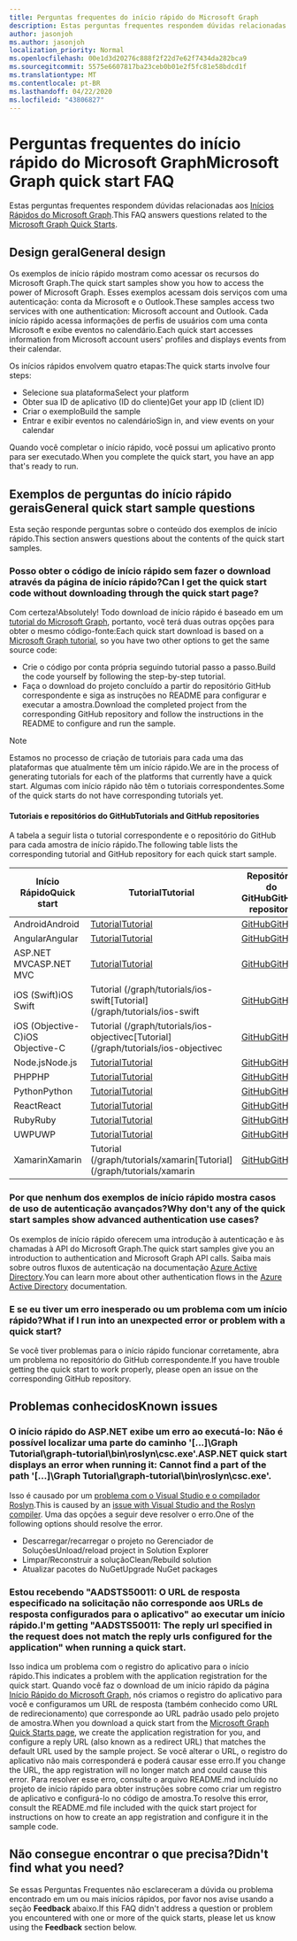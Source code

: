 ```yaml
---
title: Perguntas frequentes do início rápido do Microsoft Graph
description: Estas perguntas frequentes respondem dúvidas relacionadas aos Inícios Rápidos do Microsoft Graph.
author: jasonjoh
ms.author: jasonjoh
localization_priority: Normal
ms.openlocfilehash: 00e1d3d20276c888f2f22d7e62f7434da282bca9
ms.sourcegitcommit: 5575e6607817ba23ceb0b01e2f5fc81e58bdcd1f
ms.translationtype: MT
ms.contentlocale: pt-BR
ms.lasthandoff: 04/22/2020
ms.locfileid: "43806827"
---
```

# <a name="microsoft-graph-quick-start-faq"></a><span data-ttu-id="af67e-103">Perguntas frequentes do início rápido do Microsoft Graph</span><span class="sxs-lookup"><span data-stu-id="af67e-103">Microsoft Graph quick start FAQ</span></span>

<span data-ttu-id="af67e-104">Estas perguntas frequentes respondem dúvidas relacionadas aos [Inícios Rápidos do Microsoft Graph](https://developer.microsoft.com/graph/quick-start).</span><span class="sxs-lookup"><span data-stu-id="af67e-104">This FAQ answers questions related to the [Microsoft Graph Quick Starts](https://developer.microsoft.com/graph/quick-start).</span></span>

## <a name="general-design"></a><span data-ttu-id="af67e-105">Design geral</span><span class="sxs-lookup"><span data-stu-id="af67e-105">General design</span></span>

<span data-ttu-id="af67e-106">Os exemplos de início rápido mostram como acessar os recursos do Microsoft Graph.</span><span class="sxs-lookup"><span data-stu-id="af67e-106">The quick start samples show you how to access the power of Microsoft Graph.</span></span> <span data-ttu-id="af67e-107">Esses exemplos acessam dois serviços com uma autenticação: conta da Microsoft e o Outlook.</span><span class="sxs-lookup"><span data-stu-id="af67e-107">These samples access two services with one authentication: Microsoft account and Outlook.</span></span> <span data-ttu-id="af67e-108">Cada início rápido acessa informações de perfis de usuários com uma conta Microsoft e exibe eventos no calendário.</span><span class="sxs-lookup"><span data-stu-id="af67e-108">Each quick start accesses information from Microsoft account users' profiles and displays events from their calendar.</span></span>

<span data-ttu-id="af67e-109">Os inícios rápidos envolvem quatro etapas:</span><span class="sxs-lookup"><span data-stu-id="af67e-109">The quick starts involve four steps:</span></span>

- <span data-ttu-id="af67e-110">Selecione sua plataforma</span><span class="sxs-lookup"><span data-stu-id="af67e-110">Select your platform</span></span>
- <span data-ttu-id="af67e-111">Obter sua ID de aplicativo (ID do cliente)</span><span class="sxs-lookup"><span data-stu-id="af67e-111">Get your app ID (client ID)</span></span>
- <span data-ttu-id="af67e-112">Criar o exemplo</span><span class="sxs-lookup"><span data-stu-id="af67e-112">Build the sample</span></span>
- <span data-ttu-id="af67e-113">Entrar e exibir eventos no calendário</span><span class="sxs-lookup"><span data-stu-id="af67e-113">Sign in, and view events on your calendar</span></span>

<span data-ttu-id="af67e-114">Quando você completar o início rápido, você possui um aplicativo pronto para ser executado.</span><span class="sxs-lookup"><span data-stu-id="af67e-114">When you complete the quick start, you have an app that's ready to run.</span></span>

## <a name="general-quick-start-sample-questions"></a><span data-ttu-id="af67e-115">Exemplos de perguntas do início rápido gerais</span><span class="sxs-lookup"><span data-stu-id="af67e-115">General quick start sample questions</span></span>

<!-- markdownlint-disable MD026 -->

<span data-ttu-id="af67e-116">Esta seção responde perguntas sobre o conteúdo dos exemplos de início rápido.</span><span class="sxs-lookup"><span data-stu-id="af67e-116">This section answers questions about the contents of the quick start samples.</span></span>

### <a name="can-i-get-the-quick-start-code-without-downloading-through-the-quick-start-page"></a><span data-ttu-id="af67e-117">Posso obter o código de início rápido sem fazer o download através da página de início rápido?</span><span class="sxs-lookup"><span data-stu-id="af67e-117">Can I get the quick start code without downloading through the quick start page?</span></span>

<span data-ttu-id="af67e-118">Com certeza!</span><span class="sxs-lookup"><span data-stu-id="af67e-118">Absolutely!</span></span> <span data-ttu-id="af67e-119">Todo download de início rápido é baseado em um [tutorial do Microsoft Graph](tutorials.yml), portanto, você terá duas outras opções para obter o mesmo código-fonte:</span><span class="sxs-lookup"><span data-stu-id="af67e-119">Each quick start download is based on a [Microsoft Graph tutorial](tutorials.yml), so you have two other options to get the same source code:</span></span>

- <span data-ttu-id="af67e-120">Crie o código por conta própria seguindo tutorial passo a passo.</span><span class="sxs-lookup"><span data-stu-id="af67e-120">Build the code yourself by following the step-by-step tutorial.</span></span>
- <span data-ttu-id="af67e-121">Faça o download do projeto concluído a partir do repositório GitHub correspondente e siga as instruções no README para configurar e executar a amostra.</span><span class="sxs-lookup"><span data-stu-id="af67e-121">Download the completed project from the corresponding GitHub repository and follow the instructions in the README to configure and run the sample.</span></span>

> [!NOTE]
> <span data-ttu-id="af67e-122">Estamos no processo de criação de tutoriais para cada uma das plataformas que atualmente têm um início rápido.</span><span class="sxs-lookup"><span data-stu-id="af67e-122">We are in the process of generating tutorials for each of the platforms that currently have a quick start.</span></span> <span data-ttu-id="af67e-123">Algumas com início rápido não têm o tutoriais correspondentes.</span><span class="sxs-lookup"><span data-stu-id="af67e-123">Some of the quick starts do not have corresponding tutorials yet.</span></span>

#### <a name="tutorials-and-github-repositories"></a><span data-ttu-id="af67e-124">Tutoriais e repositórios do GitHub</span><span class="sxs-lookup"><span data-stu-id="af67e-124">Tutorials and GitHub repositories</span></span>

<span data-ttu-id="af67e-125">A tabela a seguir lista o tutorial correspondente e o repositório do GitHub para cada amostra de início rápido.</span><span class="sxs-lookup"><span data-stu-id="af67e-125">The following table lists the corresponding tutorial and GitHub repository for each quick start sample.</span></span>

| <span data-ttu-id="af67e-126">Início Rápido</span><span class="sxs-lookup"><span data-stu-id="af67e-126">Quick start</span></span> | <span data-ttu-id="af67e-127">Tutorial</span><span class="sxs-lookup"><span data-stu-id="af67e-127">Tutorial</span></span> | <span data-ttu-id="af67e-128">Repositório do GitHub</span><span class="sxs-lookup"><span data-stu-id="af67e-128">GitHub repository</span></span> |
|-------------|----------|-------------------|
| <span data-ttu-id="af67e-129">Android</span><span class="sxs-lookup"><span data-stu-id="af67e-129">Android</span></span> | [<span data-ttu-id="af67e-130">Tutorial</span><span class="sxs-lookup"><span data-stu-id="af67e-130">Tutorial</span></span>](/graph/tutorials/android) | [<span data-ttu-id="af67e-131">GitHub</span><span class="sxs-lookup"><span data-stu-id="af67e-131">GitHub</span></span>](https://github.com/microsoftgraph/msgraph-training-android) |
| <span data-ttu-id="af67e-132">Angular</span><span class="sxs-lookup"><span data-stu-id="af67e-132">Angular</span></span> | [<span data-ttu-id="af67e-133">Tutorial</span><span class="sxs-lookup"><span data-stu-id="af67e-133">Tutorial</span></span>](/graph/tutorials/angular) | [<span data-ttu-id="af67e-134">GitHub</span><span class="sxs-lookup"><span data-stu-id="af67e-134">GitHub</span></span>](https://github.com/microsoftgraph/msgraph-training-angularspa) |
| <span data-ttu-id="af67e-135">ASP.NET MVC</span><span class="sxs-lookup"><span data-stu-id="af67e-135">ASP.NET MVC</span></span> | [<span data-ttu-id="af67e-136">Tutorial</span><span class="sxs-lookup"><span data-stu-id="af67e-136">Tutorial</span></span>](/learn/modules/msgraph-build-aspnetmvc-apps) | [<span data-ttu-id="af67e-137">GitHub</span><span class="sxs-lookup"><span data-stu-id="af67e-137">GitHub</span></span>](https://github.com/microsoftgraph/msgraph-training-aspnetmvcapp) |
| <span data-ttu-id="af67e-138">iOS (Swift)</span><span class="sxs-lookup"><span data-stu-id="af67e-138">iOS Swift</span></span> | <span data-ttu-id="af67e-139">Tutorial (/graph/tutorials/ios-swift</span><span class="sxs-lookup"><span data-stu-id="af67e-139">[Tutorial](/graph/tutorials/ios-swift</span></span> | [<span data-ttu-id="af67e-140">GitHub</span><span class="sxs-lookup"><span data-stu-id="af67e-140">GitHub</span></span>](https://github.com/microsoftgraph/msgraph-training-ios-swift) |
| <span data-ttu-id="af67e-141">iOS (Objective-C)</span><span class="sxs-lookup"><span data-stu-id="af67e-141">iOS Objective-C</span></span> | <span data-ttu-id="af67e-142">Tutorial (/graph/tutorials/ios-objectivec</span><span class="sxs-lookup"><span data-stu-id="af67e-142">[Tutorial](/graph/tutorials/ios-objectivec</span></span> | [<span data-ttu-id="af67e-143">GitHub</span><span class="sxs-lookup"><span data-stu-id="af67e-143">GitHub</span></span>](https://github.com/microsoftgraph/msgraph-training-ios-objectivec) |
| <span data-ttu-id="af67e-144">Node.js</span><span class="sxs-lookup"><span data-stu-id="af67e-144">Node.js</span></span> | [<span data-ttu-id="af67e-145">Tutorial</span><span class="sxs-lookup"><span data-stu-id="af67e-145">Tutorial</span></span>](/graph/tutorials/node) | [<span data-ttu-id="af67e-146">GitHub</span><span class="sxs-lookup"><span data-stu-id="af67e-146">GitHub</span></span>](https://github.com/microsoftgraph/msgraph-training-nodeexpressapp) |
| <span data-ttu-id="af67e-147">PHP</span><span class="sxs-lookup"><span data-stu-id="af67e-147">PHP</span></span> | [<span data-ttu-id="af67e-148">Tutorial</span><span class="sxs-lookup"><span data-stu-id="af67e-148">Tutorial</span></span>](/graph/tutorials/php) | [<span data-ttu-id="af67e-149">GitHub</span><span class="sxs-lookup"><span data-stu-id="af67e-149">GitHub</span></span>](https://github.com/microsoftgraph/msgraph-training-phpapp) |
| <span data-ttu-id="af67e-150">Python</span><span class="sxs-lookup"><span data-stu-id="af67e-150">Python</span></span> | [<span data-ttu-id="af67e-151">Tutorial</span><span class="sxs-lookup"><span data-stu-id="af67e-151">Tutorial</span></span>](/graph/tutorials/python) | [<span data-ttu-id="af67e-152">GitHub</span><span class="sxs-lookup"><span data-stu-id="af67e-152">GitHub</span></span>](https://github.com/microsoftgraph/msgraph-training-pythondjangoapp) |
| <span data-ttu-id="af67e-153">React</span><span class="sxs-lookup"><span data-stu-id="af67e-153">React</span></span> | [<span data-ttu-id="af67e-154">Tutorial</span><span class="sxs-lookup"><span data-stu-id="af67e-154">Tutorial</span></span>](/graph/tutorials/react) | [<span data-ttu-id="af67e-155">GitHub</span><span class="sxs-lookup"><span data-stu-id="af67e-155">GitHub</span></span>](https://github.com/microsoftgraph/msgraph-training-reactspa) |
| <span data-ttu-id="af67e-156">Ruby</span><span class="sxs-lookup"><span data-stu-id="af67e-156">Ruby</span></span> | [<span data-ttu-id="af67e-157">Tutorial</span><span class="sxs-lookup"><span data-stu-id="af67e-157">Tutorial</span></span>](/graph/tutorials/ruby) | [<span data-ttu-id="af67e-158">GitHub</span><span class="sxs-lookup"><span data-stu-id="af67e-158">GitHub</span></span>](https://github.com/microsoftgraph/msgraph-training-rubyrailsapp) |
| <span data-ttu-id="af67e-159">UWP</span><span class="sxs-lookup"><span data-stu-id="af67e-159">UWP</span></span> | [<span data-ttu-id="af67e-160">Tutorial</span><span class="sxs-lookup"><span data-stu-id="af67e-160">Tutorial</span></span>](/graph/tutorials/uwp) | [<span data-ttu-id="af67e-161">GitHub</span><span class="sxs-lookup"><span data-stu-id="af67e-161">GitHub</span></span>](https://github.com/microsoftgraph/msgraph-training-uwp) |
| <span data-ttu-id="af67e-162">Xamarin</span><span class="sxs-lookup"><span data-stu-id="af67e-162">Xamarin</span></span> | <span data-ttu-id="af67e-163">Tutorial (/graph/tutorials/xamarin</span><span class="sxs-lookup"><span data-stu-id="af67e-163">[Tutorial](/graph/tutorials/xamarin</span></span> | [<span data-ttu-id="af67e-164">GitHub</span><span class="sxs-lookup"><span data-stu-id="af67e-164">GitHub</span></span>](https://github.com/microsoftgraph/msgraph-training-xamarin) |

### <a name="why-dont-any-of-the-quick-start-samples-show-advanced-authentication-use-cases"></a><span data-ttu-id="af67e-165">Por que nenhum dos exemplos de início rápido mostra casos de uso de autenticação avançados?</span><span class="sxs-lookup"><span data-stu-id="af67e-165">Why don't any of the quick start samples show advanced authentication use cases?</span></span>

<span data-ttu-id="af67e-166">Os exemplos de início rápido oferecem uma introdução à autenticação e às chamadas à API do Microsoft Graph.</span><span class="sxs-lookup"><span data-stu-id="af67e-166">The quick start samples give you an introduction to authentication and Microsoft Graph API calls.</span></span> <span data-ttu-id="af67e-167">Saiba mais sobre outros fluxos de autenticação na documentação [Azure Active Directory](/azure/active-directory/develop/authentication-scenarios).</span><span class="sxs-lookup"><span data-stu-id="af67e-167">You can learn more about other authentication flows in the [Azure Active Directory](/azure/active-directory/develop/authentication-scenarios) documentation.</span></span>

### <a name="what-if-i-run-into-an-unexpected-error-or-problem-with-a-quick-start"></a><span data-ttu-id="af67e-168">E se eu tiver um erro inesperado ou um problema com um início rápido?</span><span class="sxs-lookup"><span data-stu-id="af67e-168">What if I run into an unexpected error or problem with a quick start?</span></span>

<span data-ttu-id="af67e-169">Se você tiver problemas para o início rápido funcionar corretamente, abra um problema no repositório do GitHub correspondente.</span><span class="sxs-lookup"><span data-stu-id="af67e-169">If you have trouble getting the quick start to work properly, please open an issue on the corresponding GitHub repository.</span></span>

## <a name="known-issues"></a><span data-ttu-id="af67e-170">Problemas conhecidos</span><span class="sxs-lookup"><span data-stu-id="af67e-170">Known issues</span></span>

### <a name="aspnet-quick-start-displays-an-error-when-running-it-cannot-find-a-part-of-the-path-graph-tutorialgraph-tutorialbinroslyncscexe"></a><span data-ttu-id="af67e-171">O início rápido do ASP.NET exibe um erro ao executá-lo: Não é possível localizar uma parte do caminho '[...]\Graph Tutorial\graph-tutorial\bin\roslyn\csc.exe'.</span><span class="sxs-lookup"><span data-stu-id="af67e-171">ASP.NET quick start displays an error when running it: Cannot find a part of the path '[...]\Graph Tutorial\graph-tutorial\bin\roslyn\csc.exe'.</span></span>

<span data-ttu-id="af67e-172">Isso é causado por um [problema com o Visual Studio e o compilador Roslyn](https://github.com/dotnet/roslyn/issues/15556).</span><span class="sxs-lookup"><span data-stu-id="af67e-172">This is caused by an [issue with Visual Studio and the Roslyn compiler](https://github.com/dotnet/roslyn/issues/15556).</span></span> <span data-ttu-id="af67e-173">Uma das opções a seguir deve resolver o erro.</span><span class="sxs-lookup"><span data-stu-id="af67e-173">One of the following options should resolve the error.</span></span>

- <span data-ttu-id="af67e-174">Descarregar/recarregar o projeto no Gerenciador de Soluções</span><span class="sxs-lookup"><span data-stu-id="af67e-174">Unload/reload project in Solution Explorer</span></span>
- <span data-ttu-id="af67e-175">Limpar/Reconstruir a solução</span><span class="sxs-lookup"><span data-stu-id="af67e-175">Clean/Rebuild solution</span></span>
- <span data-ttu-id="af67e-176">Atualizar pacotes do NuGet</span><span class="sxs-lookup"><span data-stu-id="af67e-176">Upgrade NuGet packages</span></span>

### <a name="im-getting-aadsts50011-the-reply-url-specified-in-the-request-does-not-match-the-reply-urls-configured-for-the-application-when-running-a-quick-start"></a><span data-ttu-id="af67e-177">Estou recebendo "AADSTS50011: O URL de resposta especificado na solicitação não corresponde aos URLs de resposta configurados para o aplicativo" ao executar um início rápido.</span><span class="sxs-lookup"><span data-stu-id="af67e-177">I'm getting "AADSTS50011: The reply url specified in the request does not match the reply urls configured for the application" when running a quick start.</span></span>

<span data-ttu-id="af67e-178">Isso indica um problema com o registro do aplicativo para o início rápido.</span><span class="sxs-lookup"><span data-stu-id="af67e-178">This indicates a problem with the application registration for the quick start.</span></span> <span data-ttu-id="af67e-179">Quando você faz o download de um início rápido da página [Início Rápido do Microsoft Graph](https://developer.microsoft.com/graph/quick-start), nós criamos o registro do aplicativo para você e configuramos um URL de resposta (também conhecido como URL de redirecionamento) que corresponde ao URL padrão usado pelo projeto de amostra.</span><span class="sxs-lookup"><span data-stu-id="af67e-179">When you download a quick start from the [Microsoft Graph Quick Starts page](https://developer.microsoft.com/graph/quick-start), we create the application registration for you, and configure a reply URL (also known as a redirect URL) that matches the default URL used by the sample project.</span></span> <span data-ttu-id="af67e-180">Se você alterar o URL, o registro do aplicativo não mais corresponderá e poderá causar esse erro.</span><span class="sxs-lookup"><span data-stu-id="af67e-180">If you change the URL, the app registration will no longer match and could cause this error.</span></span> <span data-ttu-id="af67e-181">Para resolver esse erro, consulte o arquivo README.md incluído no projeto de início rápido para obter instruções sobre como criar um registro de aplicativo e configurá-lo no código de amostra.</span><span class="sxs-lookup"><span data-stu-id="af67e-181">To resolve this error, consult the README.md file included with the quick start project for instructions on how to create an app registration and configure it in the sample code.</span></span>

## <a name="didnt-find-what-you-need"></a><span data-ttu-id="af67e-182">Não consegue encontrar o que precisa?</span><span class="sxs-lookup"><span data-stu-id="af67e-182">Didn't find what you need?</span></span>

<span data-ttu-id="af67e-183">Se essas Perguntas Frequentes não esclareceram a dúvida ou problema encontrado em um ou mais inícios rápidos, por favor nos avise usando a seção **Feedback** abaixo.</span><span class="sxs-lookup"><span data-stu-id="af67e-183">If this FAQ didn't address a question or problem you encountered with one or more of the quick starts, please let us know using the **Feedback** section below.</span></span>

